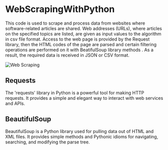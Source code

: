 # WebScrapingWithPython

This code is used to scrape and process data from websites where software-related articles are shared. Web addresses (URLs), where articles on the specified topics are listed, are given as input values to the algorithm in csv file format. Access to the web page is provided by the Request library, then the HTML codes of the page are parsed and certain filtering operations are performed on it with BeatifulSoup library methods . As a result, the required data is received in JSON or CSV format.

![Web Scraping](https://github.com/arif-cloud/WebScrapingWithPython/assets/73065590/d7ce4940-4111-4e9d-8244-03dc66d5e47e)

## Requests
The 'requests' library in Python is a powerful tool for making HTTP requests. It provides a simple and elegant way to interact with web services and APIs.

## BeautifulSoup
BeautifulSoup is a Python library used for pulling data out of HTML and XML files. It provides simple methods and Pythonic idioms for navigating, searching, and modifying the parse tree.
